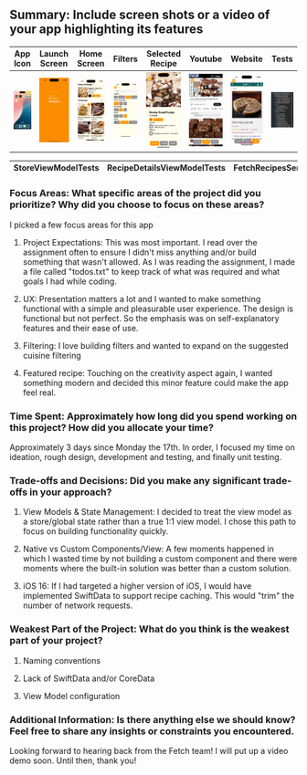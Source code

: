 ## Summary: Include screen shots or a video of your app highlighting its features


| App Icon | Launch Screen | Home Screen | Filters | Selected Recipe | Youtube | Website | Tests |
| ------------- | ------------- | ------------- | ------------- | ------------- | ------------- | ------------- |------------- |
| ![App Icon](/Screenshots/App%20Icon.png) | ![Launch Screen](/Screenshots/Launch%20Screen.png) | ![Home Screen](/Screenshots/Home%20Screen.png) | ![Filters](/Screenshots/Filters.png) | ![Selected Recipe](/Screenshots/Selected%20Recipe.png) | ![Youtube](/Screenshots/Youtube.png) | ![Website](/Screenshots/Website.png) | ![Tests](/Screenshots/Tests.png) |

| StoreViewModelTests | RecipeDetailsViewModelTests | FetchRecipesServiceTests |
| ----- | ----- | ----- |

### Focus Areas: What specific areas of the project did you prioritize? Why did you choose to focus on these areas?

I picked a few focus areas for this app

1. Project Expectations: This was most important. I read over the assignment often to ensure I didn't miss anything and/or 
build something that wasn't allowed. As I was reading the assignment, I made a file called "todos.txt" to keep track of what 
was required and what goals I had while coding.

2. UX: Presentation matters a lot and I wanted to make something functional with a simple and pleasurable user experience. 
The design is functional but not perfect. So the emphasis was on self-explanatory features and their ease of use.

3. Filtering: I love building filters and wanted to expand on the suggested cuisine filtering

4. Featured recipe: Touching on the creativity aspect again, I wanted something modern and decided this minor feature could 
make the app feel real.


### Time Spent: Approximately how long did you spend working on this project? How did you allocate your time?

Approximately 3 days since Monday the 17th. In order, I focused my time on ideation, rough design, development and
testing, and finally unit testing.


### Trade-offs and Decisions: Did you make any significant trade-offs in your approach?

1. View Models & State Management: I decided to treat the view model as a store/global state rather 
than a true 1:1 view model. I chose this path to focus on building functionality quickly.

2. Native vs Custom Components/View: A few moments happened in which I wasted time by not building 
a custom component and there were moments where the built-in solution was better than a custom solution.

3. iOS 16:  If I had targeted a higher version of iOS, I would have 
implemented SwiftData to support recipe caching. This would "trim" the number of network requests.


### Weakest Part of the Project: What do you think is the weakest part of your project?

1. Naming conventions

2. Lack of SwiftData and/or CoreData

2. View Model configuration


### Additional Information: Is there anything else we should know? Feel free to share any insights or constraints you encountered.

Looking forward to hearing back from the Fetch team! I will put up a video demo soon. Until then, thank you!
